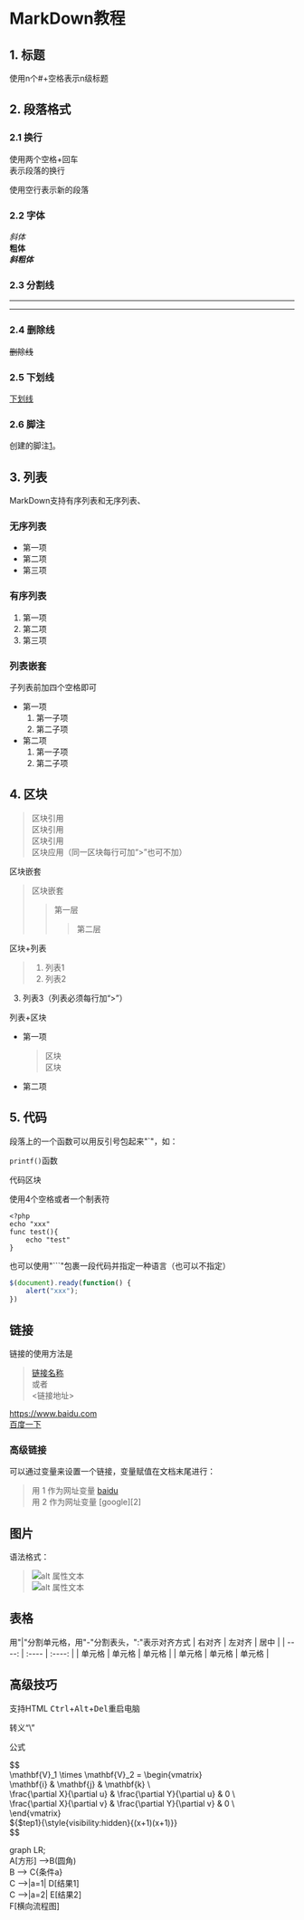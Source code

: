 # MarkDown教程
## 1. 标题
使用n个#+空格表示n级标题

## 2. 段落格式
### 2.1 换行
使用两个空格+回车  
表示段落的换行

使用空行表示新的段落

### 2.2 字体
*斜体*  
**粗体**  
***斜粗体***

### 2.3 分割线
***
---

### 2.4 删除线
~~删除线~~

### 2.5 下划线
<u>下划线</u>

### 2.6 脚注
创建的脚注[1]。

[1]:脚注教程

## 3. 列表
MarkDown支持有序列表和无序列表、

### 无序列表
* 第一项
* 第二项
* 第三项

### 有序列表
1. 第一项
2. 第二项
3. 第三项

### 列表嵌套

子列表前加四个空格即可
* 第一项
    1. 第一子项
    2. 第二子项
* 第二项
    1. 第一子项
    2. 第二子项

## 4. 区块
> 区块引用  
> 区块引用  
> 区块引用  
区块应用（同一区块每行可加“>”也可不加）

区块嵌套
> 区块嵌套
>> 第一层
>>> 第二层

区块+列表
> 1. 列表1  
> 2. 列表2
3. 列表3（列表必须每行加“>”）

列表+区块
* 第一项
    > 区块  
    区块
* 第二项

## 5. 代码
段落上的一个函数可以用反引号包起来"`"，如：  

`printf()`函数

代码区块

使用4个空格或者一个制表符

    <?php
    echo "xxx"
    func test(){
        echo "test"
    }

也可以使用"```"包裹一段代码并指定一种语言（也可以不指定）

```JavaScript
$(document).ready(function() {
    alert("xxx");
})
```

## 链接
链接的使用方法是
> [链接名称](链接地址)  
或者  
<链接地址>

<https://www.baidu.com>  
[百度一下](https://www.baidu.com)

### 高级链接
可以通过变量来设置一个链接，变量赋值在文档末尾进行：
> 用 1 作为网址变量 [baidu][1]  
> 用 2 作为网址变量 [google][2]

[1]:https://www.baidu.com


## 图片
语法格式：
> ![alt 属性文本](图片地址)  
> ![alt 属性文本](图片地址 "可选标题")

## 表格
用"|"分割单元格，用"-"分割表头，":"表示对齐方式
 | 右对齐 | 左对齐 | 居中 | 
 | ----: | :---- | :----: |
 | 单元格 | 单元格 | 单元格 |
 | 单元格 | 单元格 | 单元格 |

 ## 高级技巧
 支持HTML
 <kbd>Ctrl</kbd>+<kbd>Alt</kbd>+<kbd>Del</kbd>重启电脑

转义“\”

公式

$$  
\mathbf{V}_1 \times \mathbf{V}_2 =  \begin{vmatrix}  
\mathbf{i} & \mathbf{j} & \mathbf{k} \\  
\frac{\partial X}{\partial u} &  \frac{\partial Y}{\partial u} & 0 \\  
\frac{\partial X}{\partial v} &  \frac{\partial Y}{\partial v} & 0 \\  
\end{vmatrix}  
${$tep1}{\style{visibility:hidden}{(x+1)(x+1)}}  
$$


graph LR;  
  A[方形] -->B(圆角)  
  B --> C{条件a}  
  C -->|a=1| D[结果1]  
  C -->|a=2| E[结果2]  
  F[横向流程图]


